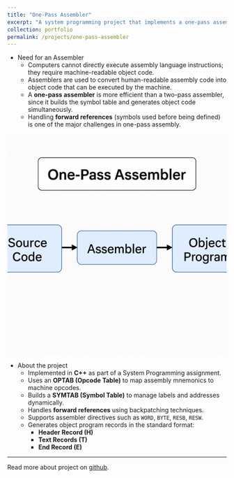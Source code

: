 ```yaml
---
title: "One-Pass Assembler"
excerpt: "A system programming project that implements a one-pass assembler in C++ which generates object programs from assembly code.<br/><img src='/images/one_pass_assembler.png'>"
collection: portfolio
permalink: /projects/one-pass-assembler
---
```


* Need for an Assembler  
    * Computers cannot directly execute assembly language instructions; they require machine-readable object code.  
    * Assemblers are used to convert human-readable assembly code into object code that can be executed by the machine.  
    * A **one-pass assembler** is more efficient than a two-pass assembler, since it builds the symbol table and generates object code simultaneously.  
    * Handling **forward references** (symbols used before being defined) is one of the major challenges in one-pass assembly.

<img src='/images/one_pass_assembler.png'>

* About the project  
    * Implemented in **C++** as part of a System Programming assignment.  
    * Uses an **OPTAB (Opcode Table)** to map assembly mnemonics to machine opcodes.  
    * Builds a **SYMTAB (Symbol Table)** to manage labels and addresses dynamically.  
    * Handles **forward references** using backpatching techniques.  
    * Supports assembler directives such as `WORD`, `BYTE`, `RESB`, `RESW`.  
    * Generates object program records in the standard format:  
        * **Header Record (H)**  
        * **Text Records (T)**  
        * **End Record (E)**  

<hr>

Read more about project on <a href="https://github.com/ath-vk/One-Pass-Assembler-/tree/master" target="_blank" rel="noopener noreferrer">github</a>.